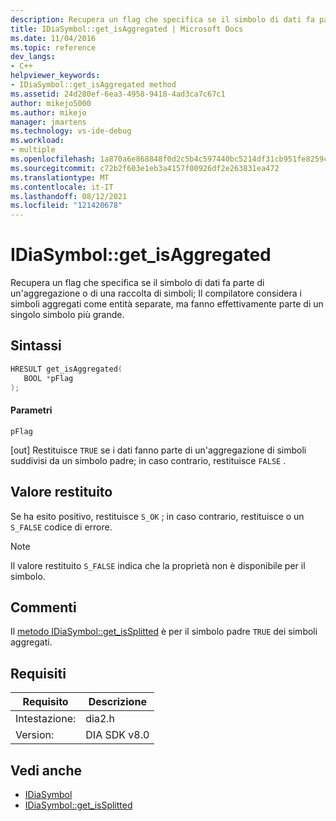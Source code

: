 ```yaml
---
description: Recupera un flag che specifica se il simbolo di dati fa parte di un'aggregazione o di una raccolta di simboli; Il compilatore considera i simboli aggregati come entità separate, ma fanno effettivamente parte di un singolo simbolo più grande.
title: IDiaSymbol::get_isAggregated | Microsoft Docs
ms.date: 11/04/2016
ms.topic: reference
dev_langs:
- C++
helpviewer_keywords:
- IDiaSymbol::get_isAggregated method
ms.assetid: 24d280ef-6ea3-4958-9418-4ad3ca7c67c1
author: mikejo5000
ms.author: mikejo
manager: jmartens
ms.technology: vs-ide-debug
ms.workload:
- multiple
ms.openlocfilehash: 1a870a6e868848f0d2c5b4c597440bc5214df31cb951fe8259cec633afc5306b
ms.sourcegitcommit: c72b2f603e1eb3a4157f00926df2e263831ea472
ms.translationtype: MT
ms.contentlocale: it-IT
ms.lasthandoff: 08/12/2021
ms.locfileid: "121420678"
---
```

# <a name="idiasymbolget_isaggregated"></a>IDiaSymbol::get_isAggregated
Recupera un flag che specifica se il simbolo di dati fa parte di un'aggregazione o di una raccolta di simboli; Il compilatore considera i simboli aggregati come entità separate, ma fanno effettivamente parte di un singolo simbolo più grande.

## <a name="syntax"></a>Sintassi

```C++
HRESULT get_isAggregated(
   BOOL *pFlag
);
```

#### <a name="parameters"></a>Parametri
 `pFlag`

[out] Restituisce `TRUE` se i dati fanno parte di un'aggregazione di simboli suddivisi da un simbolo padre; in caso contrario, restituisce `FALSE` .

## <a name="return-value"></a>Valore restituito
 Se ha esito positivo, restituisce `S_OK` ; in caso contrario, restituisce o un `S_FALSE` codice di errore.

> [!NOTE]
> Il valore restituito `S_FALSE` indica che la proprietà non è disponibile per il simbolo.

## <a name="remarks"></a>Commenti
 Il [metodo IDiaSymbol::get_isSplitted](../../debugger/debug-interface-access/idiasymbol-get-issplitted.md) è per il simbolo padre `TRUE` dei simboli aggregati.

## <a name="requirements"></a>Requisiti

|Requisito|Descrizione|
|-----------------|-----------------|
|Intestazione:|dia2.h|
|Version:|DIA SDK v8.0|

## <a name="see-also"></a>Vedi anche
- [IDiaSymbol](../../debugger/debug-interface-access/idiasymbol.md)
- [IDiaSymbol::get_isSplitted](../../debugger/debug-interface-access/idiasymbol-get-issplitted.md)
